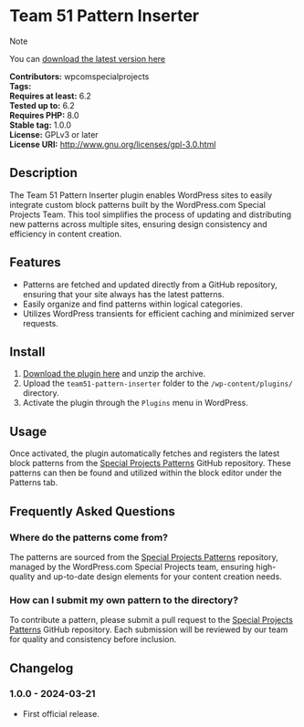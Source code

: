 # Team 51 Pattern Inserter

> [!NOTE]  
> You can [download the latest version here](https://github.com/a8cteam51/team51-pattern-inserter/releases/latest/download/team51-pattern-inserter.zip)

**Contributors:** wpcomspecialprojects \
**Tags:** \
**Requires at least:** 6.2 \
**Tested up to:** 6.2 \
**Requires PHP:** 8.0 \
**Stable tag:** 1.0.0   \
**License:** GPLv3 or later \
**License URI:** http://www.gnu.org/licenses/gpl-3.0.html



## Description

The Team 51 Pattern Inserter plugin enables WordPress sites to easily integrate custom block patterns built by the WordPress.com Special Projects Team. This tool simplifies the process of updating and distributing new patterns across multiple sites, ensuring design consistency and efficiency in content creation.

## Features

* Patterns are fetched and updated directly from a GitHub repository, ensuring that your site always has the latest patterns.
* Easily organize and find patterns within logical categories.
* Utilizes WordPress transients for efficient caching and minimized server requests.

## Install

1. [Download the plugin here](https://github.com/a8cteam51/team51-pattern-inserter/releases/latest/download/team51-pattern-inserter.zip) and unzip the archive.
1. Upload the `team51-pattern-inserter` folder to the `/wp-content/plugins/` directory.
1. Activate the plugin through the `Plugins` menu in WordPress.

## Usage

Once activated, the plugin automatically fetches and registers the latest block patterns from the [Special Projects Patterns](https://github.com/a8cteam51/special-projects-patterns) GitHub repository. These patterns can then be found and utilized within the block editor under the Patterns tab.

## Frequently Asked Questions

### Where do the patterns come from?

The patterns are sourced from the [Special Projects Patterns](https://github.com/a8cteam51/special-projects-patterns) repository, managed by the WordPress.com Special Projects team, ensuring high-quality and up-to-date design elements for your content creation needs.

### How can I submit my own pattern to the directory?

To contribute a pattern, please submit a pull request to the [Special Projects Patterns](https://github.com/a8cteam51/special-projects-patterns) GitHub repository. Each submission will be reviewed by our team for quality and consistency before inclusion.


## Changelog

### 1.0.0 - 2024-03-21

* First official release.
